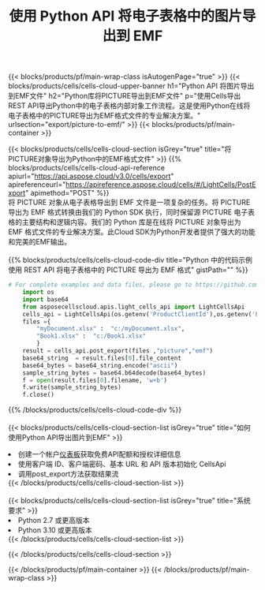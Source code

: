 ﻿---
title: 使用 Python API 将电子表格中的图片导出到 EMF
description:  Aspose.Cells Cloud REST API 支持使用 {2} 将 {0} 导出为 {1} 格式文件。
url: /zh/python/export/picture-to-emf/
---
{{< blocks/products/pf/main-wrap-class isAutogenPage="true" >}}
{{< blocks/products/cells/cells-cloud-upper-banner h1="Python API 将图片导出到EMF文件" h2="Python库将PICTURE导出到EMF文件" p="使用Cells导出REST API导出Python中的电子表格内部对象工作流程。这是使用Python在线将电子表格中的PICTURE导出为EMF格式文件的专业解决方案。" urlsection="export/picture-to-emf/" >}}
{{< blocks/products/pf/main-container >}}

{{< blocks/products/cells/cells-cloud-section isGrey="true" title="将PICTURE对象导出为Python中的EMF格式文件" >}}
{{% blocks/products/cells/cells-cloud-api-reference apiurl="https://api.aspose.cloud/v3.0/cells/export" apireferenceurl="https://apireference.aspose.cloud/cells/#/LightCells/PostExport" apimethod="POST" %}}
<br/>
将 PICTURE 对象从电子表格导出到 EMF 文件是一项复杂的任务。将 PICTURE 导出为 EMF 格式转换由我们的 Python SDK 执行，同时保留源 PICTURE 电子表格的主要结构和逻辑内容。我们的 Python 库是在线将 PICTURE 对象导出为 EMF 格式文件的专业解决方案。此Cloud SDK为Python开发者提供了强大的功能和完美的EMF输出。
<br/>
<br/>
{{% blocks/products/cells/cells-cloud-code-div title="Python 中的代码示例使用 REST API 将电子表格中的 PICTURE 导出为 EMF 格式" gistPath="" %}}
  
```python
# For complete examples and data files, please go to https://github.com/aspose-cells-cloud/aspose-cells-cloud-python/
    import os
    import base64
    from asposecellscloud.apis.light_cells_api import LightCellsApi
    cells_api = LightCellsApi(os.getenv('ProductClientId'),os.getenv('ProductClientSecret'))
    files ={ 
        "myDocument.xlsx" :  "c:/myDocument.xlsx",
        "Book1.xlsx" :  "c:/Book1.xlsx" 
        }
    result = cells_api.post_export(files ,"picture","emf")
    base64_string  = result.files[0].file_content
    base64_bytes = base64_string.encode("ascii")
    sample_string_bytes = base64.b64decode(base64_bytes)
    f = open(result.files[0].filename, 'w+b')
    f.write(sample_string_bytes)
    f.close()    
```
   
{{% /blocks/products/cells/cells-cloud-code-div %}}
<br/>
<br/>
{{< blocks/products/cells/cells-cloud-section-list isGrey="true" title="如何使用Python API导出图片到EMF" >}}
<li>创建一个帐户<a href="https://dashboard.aspose.cloud/">仪表板</a>获取免费API配额和授权详细信息</li>
<li>使用客户端 ID、客户端密码、基本 URL 和 API 版本初始化 CellsApi</li>
<li>调用post_export方法获取结果流</li>
{{< /blocks/products/cells/cells-cloud-section-list >}}
<br/>
<br/>
{{< blocks/products/cells/cells-cloud-section-list isGrey="true" title="系统要求" >}}
<li>Python 2.7 或更高版本</li>
<li>Python 3.10 或更高版本</li>
{{< /blocks/products/cells/cells-cloud-section-list >}}

{{< /blocks/products/cells/cells-cloud-section >}}

{{< /blocks/products/pf/main-container >}}
{{< /blocks/products/pf/main-wrap-class >}}
